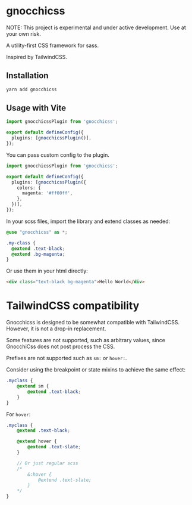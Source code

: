 # gnocchicss

NOTE: This project is experimental and under active development. Use at your own risk.

A utility-first CSS framework for sass. 

Inspired by TailwindCSS.

## Installation

```bash
yarn add gnocchicss
```

## Usage with Vite

```ts
import gnocchicssPlugin from 'gnocchicss';

export default defineConfig({
  plugins: [gnocchicssPlugin()],
});
```
You can pass custom config to the plugin.

```ts
import gnocchicssPlugin from 'gnocchicss';

export default defineConfig({
  plugins: [gnocchicssPlugin({
    colors: {
      magenta: '#ff00ff',
    },
  })],
});
```

In your scss files, import the library and extend classes as needed:

```scss
@use "gnocchicss" as *;

.my-class {
  @extend .text-black;
  @extend .bg-magenta;
}
```

Or use them in your html directly:

```html
<div class="text-black bg-magenta">Hello World</div>
```


# TailwindCSS compatibility

Gnocchicss is designed to be somewhat compatible with TailwindCSS. However, it is not a drop-in replacement.

Some features are not supported, such as arbitrary values, since GnocchiCss does not post process the CSS.

Prefixes are not supported such as `sm:` or `hover:`. 

Consider using the breakpoint or state mixins to achieve the same effect:

```scss
.myclass {
    @extend sm {
        @extend .text-black;
    }
}
```

For `hover`:

```scss
.myclass {
    @extend .text-black;

    @extend hover {
        @extend .text-slate;
    }

    // Or just regular scss
    /*
        &:hover {
            @extend .text-slate;
        }
    */
}
```
